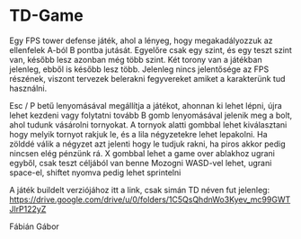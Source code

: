 # TD-Game
Egy FPS tower defense játék, ahol a lényeg, hogy megakadályozzuk az ellenfelek A-ból B pontba jutását. Egyelőre csak egy szint, és egy teszt szint van, később lesz azonban még több szint. Két torony van a játékban jelenleg, ebből is később lesz több. Jelenleg nincs jelentősége az FPS részének, viszont tervezek belerakni fegyvereket amiket a karakterünk tud használni.

Esc / P betű lenyomásával megállítja a játékot, ahonnan ki lehet lépni, újra lehet kezdeni vagy folytatni tovább
B gomb lenyomásával jelenik meg a bolt, ahol tudunk vásárolni tornyokat. A tornyok alatti gombbal lehet kiválasztani hogy melyik tornyot rakjuk le, és a lila négyzetekre lehet lepakolni. Ha zölddé válik a négyzet azt jelenti hogy le tudjuk rakni, ha piros akkor pedig nincsen elég pénzünk rá.
X gombbal lehet a game over ablakhoz ugrani egyből, csak teszt céljából van benne
Mozogni WASD-vel lehet, ugrani space-el, shiftet nyomva pedig lehet sprintelni

A játék buildelt verziójához itt a link, csak simán TD néven fut jelenleg: https://drive.google.com/drive/u/0/folders/1C5QsQhdnWo3Kyev_mc99GWTJlrP122yZ

Fábián Gábor
